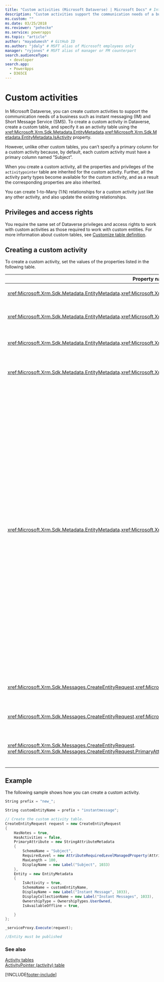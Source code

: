 ```yaml
---
title: "Custom activities (Microsoft Dataverse) | Microsoft Docs" # Intent and product brand in a unique string of 43-59 chars including spaces
description: "Custom activities support the communication needs of a business such as instant messaging (IM) and Short Message Service (SMS)" # 115-145 characters including spaces. This abstract displays in the search result.
ms.custom: ""
ms.date: 03/25/2018
ms.reviewer: "pehecke"
ms.service: powerapps
ms.topic: "article"
author: "mayadumesh" # GitHub ID
ms.author: "jdaly" # MSFT alias of Microsoft employees only
manager: "ryjones" # MSFT alias of manager or PM counterpart
search.audienceType: 
  - developer
search.app: 
  - PowerApps
  - D365CE
---
```

# Custom activities

In Microsoft Dataverse, you can create custom activities to support the communication needs of a business such as instant messaging (IM) and Short Message Service (SMS). To create a custom activity in Dataverse, create a custom table, and specify it as an activity table using the <xref:Microsoft.Xrm.Sdk.Metadata.EntityMetadata>.<xref:Microsoft.Xrm.Sdk.Metadata.EntityMetadata.IsActivity> property.  
  
 However, unlike other custom tables, you can’t specify a primary column for a custom activity because, by default, each custom activity must have a primary column named ”Subject”.  
  
 When you create a custom activity, all the properties and privileges of the `activitypointer` table are inherited for the custom activity. Further, all the activity party types become available for the custom activity, and as a result the corresponding properties are also inherited.  
  
 You can create 1-to-Many (1:N) relationships for a custom activity just like any other activity, and also update the existing relationships.  
  
## Privileges and access rights 
 
 You require the same set of Dataverse privileges and access rights to work with custom activities as those required to work with custom entities. For more information about custom tables, see [Customize table definition](customize-entity-metadata.md).  
  
## Creating a custom activity  
 To create a custom activity, set the values of the properties listed in the following table.  
  
|Property name|Value|Notes|  
|-------------------|-----------|-----------|  
|<xref:Microsoft.Xrm.Sdk.Metadata.EntityMetadata>.<xref:Microsoft.Xrm.Sdk.Metadata.EntityMetadata.IsActivity>|`true`|Specify the custom table as an activity table.|  
|<xref:Microsoft.Xrm.Sdk.Metadata.EntityMetadata>.<xref:Microsoft.Xrm.Sdk.Metadata.EntityMetadata.IsAvailableOffline>|`true`|A custom activity table must have offline availability.|  
|<xref:Microsoft.Xrm.Sdk.Metadata.EntityMetadata>.<xref:Microsoft.Xrm.Sdk.Metadata.EntityMetadata.IsMailMergeEnabled>|`false`|A custom activity table cannot have mail merge enabled.|  
|<xref:Microsoft.Xrm.Sdk.Metadata.EntityMetadata>.<xref:Microsoft.Xrm.Sdk.Metadata.EntityMetadata.OwnershipType>|<xref:Microsoft.Xrm.Sdk.Metadata.OwnershipTypes>. TeamOwned<br />or<br /><xref:Microsoft.Xrm.Sdk.Metadata.OwnershipTypes>. UserOwned|A custom activity table can be either team-owned or user-owned.|  
|<xref:Microsoft.Xrm.Sdk.Metadata.EntityMetadata>.<xref:Microsoft.Xrm.Sdk.Metadata.EntityMetadata.ActivityTypeMask>|0 - None<br />or<br />1 – Communication Activity|(Optional) Specify whether a custom activity should appear in the activity menus in the web application.<br /><br /> -   Specify **0 (None)** to hide it from appearing in the activity menus. The custom activity will appear in the associated grids of only those entities with which it is associated (has relationship).<br />-   Specify **1 (Communication Activity)** to make it appear in the activity menus.<br /><br /> If you do not specify this property, the custom activity is created with the default property value: 1. That is, the custom activity is available in the activity menus. Moreover, `ActivityTypeMask` can be set at the activity creation time only, and once set, cannot be modified.|  
|<xref:Microsoft.Xrm.Sdk.Messages.CreateEntityRequest>.<xref:Microsoft.Xrm.Sdk.Messages.CreateEntityRequest.HasActivities>|`false`|A custom activity table must not have a relationship with activities.|  
|<xref:Microsoft.Xrm.Sdk.Messages.CreateEntityRequest>.<xref:Microsoft.Xrm.Sdk.Messages.CreateEntityRequest.HasNotes>|`true`|A custom activity table must have a relationship to notes.|  
|<xref:Microsoft.Xrm.Sdk.Messages.CreateEntityRequest>. <xref:Microsoft.Xrm.Sdk.Messages.CreateEntityRequest.PrimaryAttribute>|<xref:Microsoft.Xrm.Sdk.Metadata.AttributeMetadata.SchemaName> is “Subject”.|The schema name of the `PrimaryAttribute` for all activities must be “Subject”.|  
  
## Example  
 The following sample shows how you can create a custom activity.  
  
```csharp
String prefix = "new_";

String customEntityName = prefix + "instantmessage";

// Create the custom activity table.
CreateEntityRequest request = new CreateEntityRequest
{
    HasNotes = true,
    HasActivities = false,
    PrimaryAttribute = new StringAttributeMetadata
    {
        SchemaName = "Subject",
        RequiredLevel = new AttributeRequiredLevelManagedProperty(AttributeRequiredLevel.None),
        MaxLength = 100,
        DisplayName = new Label("Subject", 1033)
    },
    Entity = new EntityMetadata
    {
        IsActivity = true,
        SchemaName = customEntityName,
        DisplayName = new Label("Instant Message", 1033),
        DisplayCollectionName = new Label("Instant Messages", 1033),
        OwnershipType = OwnershipTypes.UserOwned,
        IsAvailableOffline = true,

    }
};

_serviceProxy.Execute(request);

//Entity must be published
``` 

### See also  
 [Activity tables](activity-entities.md)   
 [ActivityPointer (activity) table](activitypointer-activity-entity.md)   


[!INCLUDE[footer-include](../../includes/footer-banner.md)]
